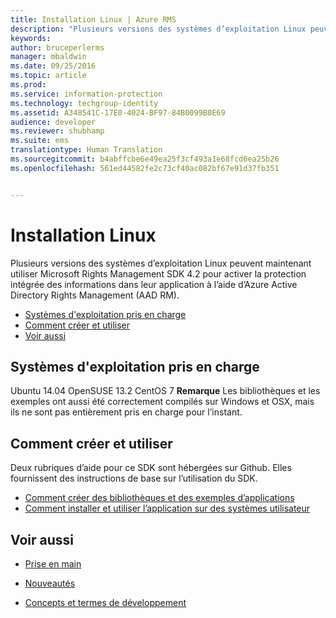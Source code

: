 ```yaml
---
title: Installation Linux | Azure RMS
description: "Plusieurs versions des systèmes d’exploitation Linux peuvent maintenant utiliser Microsoft Rights Management SDK 4.2."
keywords: 
author: bruceperlerms
manager: mbaldwin
ms.date: 09/25/2016
ms.topic: article
ms.prod: 
ms.service: information-protection
ms.technology: techgroup-identity
ms.assetid: A348541C-17E0-4024-BF97-84B0099B0E69
audience: developer
ms.reviewer: shubhamp
ms.suite: ems
translationtype: Human Translation
ms.sourcegitcommit: b4abffcbe6e49ea25f3cf493a1e68fcd6ea25b26
ms.openlocfilehash: 561ed44582fe2c73cf40ac082bf67e91d37fb351


---
```


# Installation Linux


Plusieurs versions des systèmes d’exploitation Linux peuvent maintenant utiliser Microsoft Rights Management SDK 4.2 pour activer la protection intégrée des informations dans leur application à l’aide d’Azure Active Directory Rights Management (AAD RM).

-   [Systèmes d'exploitation pris en charge](#supported-operating-systems)
-   [Comment créer et utiliser](#how-to-build-and-use)
-   [Voir aussi](#see-also)

## Systèmes d'exploitation pris en charge


Ubuntu 14.04 OpenSUSE 13.2 CentOS 7 **Remarque** Les bibliothèques et les exemples ont aussi été correctement compilés sur Windows et OSX, mais ils ne sont pas entièrement pris en charge pour l’instant.

 

## Comment créer et utiliser

Deux rubriques d’aide pour ce SDK sont hébergées sur Github. Elles fournissent des instructions de base sur l’utilisation du SDK.

-   [Comment créer des bibliothèques et des exemples d’applications](https://github.com/AzureAD/rms-sdk-for-cpp/blob/master/docs/how_to_build_it.md)
-   [Comment installer et utiliser l’application sur des systèmes utilisateur](https://github.com/AzureAD/rms-sdk-for-cpp/blob/master/docs/how_to_use_it.md)

## Voir aussi

* [Prise en main](get-started.md)

* [Nouveautés](release-notes.md)

* [Concepts et termes de développement](core-concepts.md)

 

 






<!--HONumber=Sep16_HO5-->


